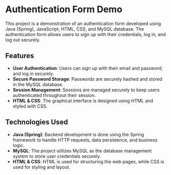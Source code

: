# Authentication Form Demo

This project is a demonstration of an authentication form developed using Java (Spring), JavaScript, HTML, CSS, and MySQL database. The authentication form allows users to sign up with their credentials, log in, and log out securely.

## Features
- **User Authentication**: Users can sign up with their email and password, and log in securely.
- **Secure Password Storage**: Passwords are securely hashed and stored in the MySQL database.
- **Session Management**: Sessions are managed securely to keep users authenticated throughout their session.
- **HTML & CSS**: The graphical interface is designed using HTML and styled with CSS.


## Technologies Used
- **Java (Spring)**: Backend development is done using the Spring framework to handle HTTP requests, data persistence, and business logic.
- **MySQL**: The project utilizes MySQL as the database management system to store user credentials securely.
- **HTML & CSS**: HTML is used for structuring the web pages, while CSS is used for styling and layout.

